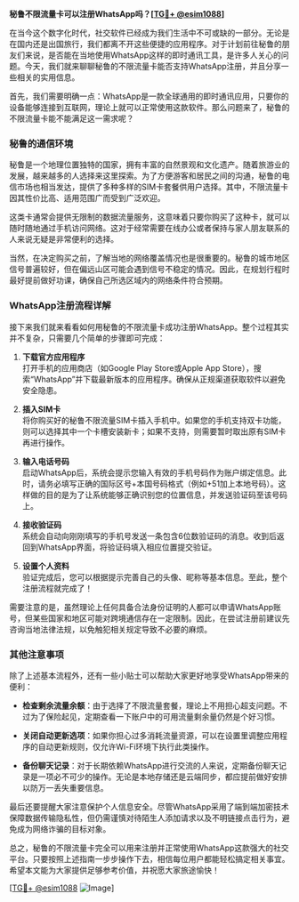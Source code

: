 **秘鲁不限流量卡可以注册WhatsApp吗？[[TG💪+ @esim1088](https://t.me/s/esim1088)]**

在当今这个数字化时代，社交软件已经成为我们生活中不可或缺的一部分。无论是在国内还是出国旅行，我们都离不开这些便捷的应用程序。对于计划前往秘鲁的朋友们来说，是否能在当地使用WhatsApp这样的即时通讯工具，是许多人关心的问题。今天，我们就来聊聊秘鲁的不限流量卡能否支持WhatsApp注册，并且分享一些相关的实用信息。

首先，我们需要明确一点：WhatsApp是一款全球通用的即时通讯应用，只要你的设备能够连接到互联网，理论上就可以正常使用这款软件。那么问题来了，秘鲁的不限流量卡能不能满足这一需求呢？

### 秘鲁的通信环境

秘鲁是一个地理位置独特的国家，拥有丰富的自然景观和文化遗产。随着旅游业的发展，越来越多的人选择来这里探索。为了方便游客和居民之间的沟通，秘鲁的电信市场也相当发达，提供了多种多样的SIM卡套餐供用户选择。其中，不限流量卡因其性价比高、适用范围广而受到广泛欢迎。

这类卡通常会提供无限制的数据流量服务，这意味着只要你购买了这种卡，就可以随时随地通过手机访问网络。这对于经常需要在线办公或者保持与家人朋友联系的人来说无疑是非常便利的选择。

当然，在决定购买之前，了解当地的网络覆盖情况也是很重要的。秘鲁的城市地区信号普遍较好，但在偏远山区可能会遇到信号不稳定的情况。因此，在规划行程时最好提前做好功课，确保自己所选区域内的网络条件符合预期。

### WhatsApp注册流程详解

接下来我们就来看看如何用秘鲁的不限流量卡成功注册WhatsApp。整个过程其实并不复杂，只需要几个简单的步骤即可完成：

1. **下载官方应用程序**  
   打开手机的应用商店（如Google Play Store或Apple App Store），搜索“WhatsApp”并下载最新版本的应用程序。确保从正规渠道获取软件以避免安全隐患。

2. **插入SIM卡**  
   将你购买好的秘鲁不限流量SIM卡插入手机中。如果您的手机支持双卡功能，则可以选择其中一个卡槽安装新卡；如果不支持，则需要暂时取出原有SIM卡再进行操作。

3. **输入电话号码**  
   启动WhatsApp后，系统会提示您输入有效的手机号码作为账户绑定信息。此时，请务必填写正确的国际区号+本国号码格式（例如+51加上本地号码）。这样做的目的是为了让系统能够正确识别您的位置信息，并发送验证码至该号码上。

4. **接收验证码**  
   系统会自动向刚刚填写的手机号发送一条包含6位数验证码的消息。收到后返回到WhatsApp界面，将验证码填入相应位置提交验证。

5. **设置个人资料**  
   验证完成后，您可以根据提示完善自己的头像、昵称等基本信息。至此，整个注册流程就完成了！

需要注意的是，虽然理论上任何具备合法身份证明的人都可以申请WhatsApp账号，但某些国家和地区可能对跨境通信存在一定限制。因此，在尝试注册前建议先咨询当地法律法规，以免触犯相关规定导致不必要的麻烦。

### 其他注意事项

除了上述基本流程外，还有一些小贴士可以帮助大家更好地享受WhatsApp带来的便利：

- **检查剩余流量余额**：由于选择了不限流量套餐，理论上不用担心超支问题。不过为了保险起见，定期查看一下账户中的可用流量剩余量仍然是个好习惯。
  
- **关闭自动更新选项**：如果你担心过多消耗流量资源，可以在设置里调整应用程序的自动更新规则，仅允许Wi-Fi环境下执行此类操作。

- **备份聊天记录**：对于长期依赖WhatsApp进行交流的人来说，定期备份聊天记录是一项必不可少的操作。无论是本地存储还是云端同步，都应提前做好安排以防万一丢失重要信息。

最后还要提醒大家注意保护个人信息安全。尽管WhatsApp采用了端到端加密技术保障数据传输隐私性，但仍需谨慎对待陌生人添加请求以及不明链接点击行为，避免成为网络诈骗的目标对象。

总之，秘鲁的不限流量卡完全可以用来注册并正常使用WhatsApp这款强大的社交平台。只要按照上述指南一步步操作下去，相信每位用户都能轻松搞定相关事宜。希望本文能为大家提供足够参考价值，并祝愿大家旅途愉快！

[[TG💪+ @esim1088](https://t.me/s/esim1088) ![Image](https://i.postimg.cc/4NQfJmqS/Snipaste-2025-05-13-00-14-12.png)]